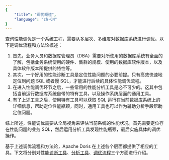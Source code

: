 ```yaml
---
{
    "title": "调优概述",
    "language": "zh-CN"
}
---
```


查询性能调优是一个系统工程，需要从多层次、多维度对数据库系统进行调优。以下是调优流程和方法论概述：

1. 首先，业务人员和数据库管理员（DBA）需要对所使用的数据库系统有全面的了解，包括业务系统使用的硬件、集群的规模、使用的数据库软件版本，以及具体软件版本所提供的特性等。
2. 其次，一个好用的性能诊断工具是定位性能问题的必要前提。只有高效快速地定位到问题 SQL 或者慢 SQL，才能进行后续的具体性能调优流程。
3. 在进入性能调优环节之后，一些常用的性能分析工具是必不可少的。这其中包括当前运行数据库系统自带的特有工具，以及操作系统层面的通用工具。
4. 有了上述工具之后，使用特有工具可以获取 SQL 运行在当前数据库系统上的详细信息，帮助定位性能瓶颈，同时，通用工具也可以作为辅助分析手段帮助定位问题。

综上所述，性能调优需要从全局视角来评估当前系统的性能状况。首先需要定位存在性能问题的业务 SQL，然后运用分析工具发现性能瓶颈，最后实施具体的调优操作。

基于上述调优流程和方法论，Apache Doris 在上述各个层面都提供了相应的工具。下文将分别对性能[诊断工具](./diagnostic-tools)、[分析工具](./analysis-tools)、[调优流程](./tuning-process)三个方面进行介绍。
